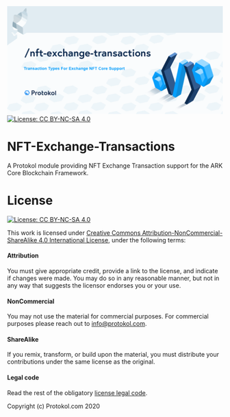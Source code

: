 ![Img](nft-exchange-transactions.png)
[![License: CC BY-NC-SA 4.0](https://img.shields.io/badge/License-CC%20BY--NC--SA%204.0-lightgrey.svg)](https://creativecommons.org/licenses/by-nc-sa/4.0/)

# NFT-Exchange-Transactions

A Protokol module providing NFT Exchange Transaction support for the ARK Core Blockchain Framework.

# License
[![License: CC BY-NC-SA 4.0](https://img.shields.io/badge/License-CC%20BY--NC--SA%204.0-lightgrey.svg)](https://creativecommons.org/licenses/by-nc-sa/4.0/)

This work is licensed under [Creative Commons Attribution-NonCommercial-ShareAlike 4.0 International License](https://creativecommons.org/licenses/by-nc-sa/4.0/), under the following terms:

#### Attribution

You must give appropriate credit, provide a link to the license, and indicate if changes were made. You may do so in any reasonable manner, but not in any way that suggests the licensor endorses you or your use.

#### NonCommercial

You may not use the material for commercial purposes. For commercial purposes please reach out to info@protokol.com.

#### ShareAlike

If you remix, transform, or build upon the material, you must distribute your contributions under the same license as the original.

#### Legal code

Read the rest of the obligatory [license legal code](https://creativecommons.org/licenses/by-nc-sa/4.0/legalcode).

Copyright (c) Protokol.com 2020
